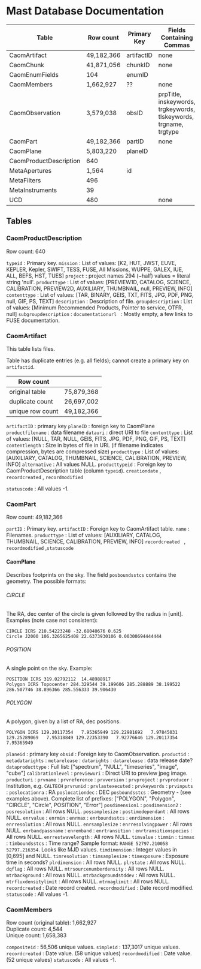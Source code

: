 # Mast Database Documentation

| Table                  | Row count  | Primary Key | Fields Containing Commas                 |
| ---------------------- | ---------- | ----------- | ---------------------------------------- |
| CaomArtifact           | 49,182,366 | artifactID  | none                                     |
| CaomChunk              | 41,871,056 | chunkID     | none                                     |
| CaomEnumFields         | 104        | enumID      |                                          |
| CaomMembers            | 1,662,927  | ??          | none                                     |
| CaomObservation        | 3,579,038  | obsID       | prpTitle, inskeywords, trgkeywords, tlskeywords, trgname, trgtype |
| CaomPart               | 49,182,366 | partID      | none                                     |
| CaomPlane              | 5,803,220  | planeID     |                                          |
| CaomProductDescription | 640        |             |                                          |
| MetaApertures          | 1,564      | id          |                                          |
| MetaFilters            | 496        |             |                                          |
| MetaInstruments        | 39         |             |                                          |
| UCD                    | 480        |             | none                                     |



## Tables

### CaomProductDescription

Row count: 640

`typeid` : Primary key.
`mission` : List of values: [K2, HUT, JWST, EUVE, KEPLER, Kepler, SWIFT, TESS, FUSE, All Missions, WUPPE, GALEX, IUE, ALL, BEFS, HST, TUES]
`project` : project names  294 (~half) values = literal string 'null'.
`producttype` : List of values: [PREVIEW1D, CATALOG, SCIENCE, CALIBRATION, PREVIEW2D, AUXILIARY, THUMBNAIL, null, PREVIEW, INFO]
`contenttype` : List of values: [TAR, BINARY, GEIS, TXT, FITS, JPG, PDF, PNG, null, GIF, PS, TEXT]
`description` : Description of file.
`groupdescription` : List of values: [Minimum Recommended Products, Pointer to service, OTFR, null]
`subgroupdescription` : 
`documentationurl ` : Mostly empty, a few links to FUSE documentation.

### CaomArtifact

This table lists files.

Table has duplicate entries (e.g. all fields); cannot create a primary key on `artifactid`.

| Row count        |            |
| ---------------- | ---------- |
| original table   | 75,879,368 |
| duplicate count  | 26,697,002 |
| unique row count | 49,182,366 |

`artifactID` : primary key
`planeID` : foreign key to CaomPlane
`productfilename` : data filename
`datauri` : direct URI to file
`contenttype` : List of values: [NULL, TAR, NULL, GEIS, FITS, JPG, PDF, PNG, GIF, PS, TEXT]
`contentlength` : Size in bytes of file in URL (if filename indicates compression, bytes are compressed size)
`producttype` : List of values: [AUXILIARY, CATALOG, THUMBNAIL, SCIENCE, CALIBRATION, PREVIEW, INFO]
`alternative` : All values NULL.
`producttypeid` : Foreign key to CaomProductDescription table (column `typeid`).
`creationdate` , `recordcreated` , `recordmodified `

`statuscode` : All values -1.

### CaomPart

Row count: 49,182,366

`partID` : Primary key.
`artifactID` : Foreign key to CaomArtifact table.
`name` : Filenames.
`producttype` : List of values: [AUXILIARY, CATALOG, THUMBNAIL, SCIENCE, CALIBRATION, PREVIEW, INFO]
`recordcreated ` , `recordmodified` ,`statuscode` 

#### CaomPlane

Describes footprints on the sky. The field `posboundsstcs` contains the geometry. The possible formats:

###### CIRCLE

The RA, dec center of the circle is given followed by the radius in [unit]. Examples (note case not consistent):

    CIRCLE ICRS 210.54223248 -32.68040676 0.625
    Circle J2000 106.3265625408 22.6373930106 0.00300694444444
###### POSITION

A single point on the sky. Example:

```
POSITION ICRS 319.02792112  14.48988917
Polygon ICRS Topocenter 284.329544 39.199606 285.288889 38.199522 286.507746 38.896366 285.556333 39.906430
```

###### POLYGON

A polygon, given by a list of RA, dec positions.

```
POLYGON ICRS 129.20117354   7.95365949 129.22981692   7.97845031 129.25289069   7.95318849 129.22353390   7.92776646 129.20117354   7.95365949
```

`planeid` : primary key
`obsid` : Foreign key to CaomObservation.
`productid` : 
`metadatarights` : 
`metarelease` : 
`datarights` : 
`datarelease` : data release date?
`dataproducttype` : Full list: ["spectrum", "NULL", "timeseries", "image", "cube"]
`calibrationlevel` : 
`previewuri` : Direct URI to preview jpeg image.
`producturi` : 
`prvname` : 
`prvreference` : 
`prvversion` : 
`prvproject` : 
`prvproducer` : Institution, e.g. `CALTECH`
`prvrunid` : 
`prvlastexecuted` : 
`prvkeywords` : 
`prvinputs` : 
`poslocationra` : RA
`poslocationdec` : DEC
`posboundsstcs` : Geometry - (see examples above). Complete list of prefixes: ["POLYGON", "Polygon", "CIRCLE", "Circle", POSITION", "Error"]
`posdimension1` : 
`posdimension2` : 
`posresolution` : All rows NULL.
`possamplesize` : 
`postimedependant` : All rows NULL.
`enrvalue` : 
`enrmin` : 
`enrmax` : 
`enrboundsstcs` : 
`enrdimension` : 
`enrresolution` : All rows NULL.
`enrsamplesize` : 
`enrresolvingpower` : All rows NULL.
`enrbandpassname` : 
`enremband` : 
`enrtransition` : 
`enrtransitionspecies` :  All rows NULL.
`enrrestwavelength` : All rows NULL.
`timvalue` : 
`timmin` : 
`timmax` : 
`timboundsstcs` : Time range? Sample format: `RANGE 52797.210058 52797.216354`. Looks like MJD values.
`timdimension` : Integer values in [0,695] and NULL.
`timresolution` : 
`timsamplesize` : 
`timexposure` : Exposure time in seconds?
`plrdimension` : All rows NULL.
`plrstate` : All rows NULL.
`dqflag` : All rows NULL.
`mtrsourcenumberdensity` : All rows NULL.
`mtrbackground` : All rows NULL.
`mtrbackgroundstddev` : All rows NULL.
`mtrfluxdensitylimit` : All rows NULL.
`mtrmaglimit` : All rows NULL.
`recordcreated` : Date record created.
`recordmodified` : Date record modified.
`statuscode` : All values -1.

### CaomMembers

Row count (original table): 1,662,927  
Duplicate count: 4,544  
Unique count: 1,658,383  



`compositeid` : 56,506 unique values.
`simpleid` : 137,3017 unique values.
`recordcreated` : Date value. (58 unique values)
`recordmodified` : Date value.(52 unique values)
`statuscode` : All values -1.